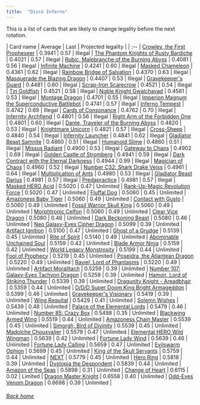 ```yaml
---
title:  "Disco Inferno"
---
```


This is a list of cards that are likely to change legality before the next rotation.

| Card name | Average | Last | Projected legality |
| :-- |
[Crowley, the First Propheseer](https://db.ygoprodeck.com/card/?search=Crowley,%20the%20First%20Propheseer) | 0.3941 | 0.57 | Illegal |
[The Phantom Knights of Rusty Bardiche](https://db.ygoprodeck.com/card/?search=The%20Phantom%20Knights%20of%20Rusty%20Bardiche) | 0.4021 | 0.57 | Illegal |
[Rubic, Malebranche of the Burning Abyss](https://db.ygoprodeck.com/card/?search=Rubic,%20Malebranche%20of%20the%20Burning%20Abyss) | 0.4081 | 0.56 | Illegal |
[Infinite Machine](https://db.ygoprodeck.com/card/?search=Infinite%20Machine) | 0.4241 | 0.60 | Illegal |
[Masked Chameleon](https://db.ygoprodeck.com/card/?search=Masked%20Chameleon) | 0.4361 | 0.62 | Illegal |
[Rainbow Bridge of Salvation](https://db.ygoprodeck.com/card/?search=Rainbow%20Bridge%20of%20Salvation) | 0.4370 | 0.63 | Illegal |
[Masquerade the Blazing Dragon](https://db.ygoprodeck.com/card/?search=Masquerade%20the%20Blazing%20Dragon) | 0.4407 | 0.53 | Illegal |
[Gravekeeper's Guard](https://db.ygoprodeck.com/card/?search=Gravekeeper's%20Guard) | 0.4481 | 0.60 | Illegal |
[Scrap-Iron Scarecrow](https://db.ygoprodeck.com/card/?search=Scrap-Iron%20Scarecrow) | 0.4521 | 0.54 | Illegal |
[Tin Goldfish](https://db.ygoprodeck.com/card/?search=Tin%20Goldfish) | 0.4521 | 0.58 | Illegal |
[Noble Knight Gwalchavad](https://db.ygoprodeck.com/card/?search=Noble%20Knight%20Gwalchavad) | 0.4581 | 0.53 | Illegal |
[Montage Dragon](https://db.ygoprodeck.com/card/?search=Montage%20Dragon) | 0.4701 | 0.55 | Illegal |
[Imperion Magnum the Superconductive Battlebot](https://db.ygoprodeck.com/card/?search=Imperion%20Magnum%20the%20Superconductive%20Battlebot) | 0.4741 | 0.57 | Illegal |
[Inferno Tempest](https://db.ygoprodeck.com/card/?search=Inferno%20Tempest) | 0.4742 | 0.69 | Illegal |
[Cards of Consonance](https://db.ygoprodeck.com/card/?search=Cards%20of%20Consonance) | 0.4762 | 0.70 | Illegal |
[Infernity Archfiend](https://db.ygoprodeck.com/card/?search=Infernity%20Archfiend) | 0.4801 | 0.56 | Illegal |
[Right Arm of the Forbidden One](https://db.ygoprodeck.com/card/?search=Right%20Arm%20of%20the%20Forbidden%20One) | 0.4801 | 0.60 | Illegal |
[Dante, Traveler of the Burning Abyss](https://db.ygoprodeck.com/card/?search=Dante,%20Traveler%20of%20the%20Burning%20Abyss) | 0.4820 | 0.53 | Illegal |
[Knightmare Unicorn](https://db.ygoprodeck.com/card/?search=Knightmare%20Unicorn) | 0.4821 | 0.57 | Illegal |
[Cross-Sheep](https://db.ygoprodeck.com/card/?search=Cross-Sheep) | 0.4840 | 0.54 | Illegal |
[Infernity Launcher](https://db.ygoprodeck.com/card/?search=Infernity%20Launcher) | 0.4841 | 0.62 | Illegal |
[Gladiator Beast Samnite](https://db.ygoprodeck.com/card/?search=Gladiator%20Beast%20Samnite) | 0.4860 | 0.51 | Illegal |
[Humanoid Slime](https://db.ygoprodeck.com/card/?search=Humanoid%20Slime) | 0.4860 | 0.51 | Illegal |
[Missus Radiant](https://db.ygoprodeck.com/card/?search=Missus%20Radiant) | 0.4900 | 0.53 | Illegal |
[Gateway to Chaos](https://db.ygoprodeck.com/card/?search=Gateway%20to%20Chaos) | 0.4902 | 0.69 | Illegal |
[Golden Castle of Stromberg](https://db.ygoprodeck.com/card/?search=Golden%20Castle%20of%20Stromberg) | 0.4941 | 0.59 | Illegal |
[Dark Contract with the Eternal Darkness](https://db.ygoprodeck.com/card/?search=Dark%20Contract%20with%20the%20Eternal%20Darkness) | 0.4944 | 0.99 | Illegal |
[Magician of Chaos](https://db.ygoprodeck.com/card/?search=Magician%20of%20Chaos) | 0.4960 | 0.52 | Illegal |
[Number C32: Shark Drake Veiss](https://db.ygoprodeck.com/card/?search=Number%20C32:%20Shark%20Drake%20Veiss) | 0.4961 | 0.64 | Illegal |
[Multiplication of Ants](https://db.ygoprodeck.com/card/?search=Multiplication%20of%20Ants) | 0.4980 | 0.53 | Illegal |
[Gladiator Beast Darius](https://db.ygoprodeck.com/card/?search=Gladiator%20Beast%20Darius) | 0.4981 | 0.57 | Illegal |
[Predapractice](https://db.ygoprodeck.com/card/?search=Predapractice) | 0.4981 | 0.57 | Illegal |
[Masked HERO Acid](https://db.ygoprodeck.com/card/?search=Masked%20HERO%20Acid) | 0.5020 | 0.47 | Unlimited |
[Rank-Up-Magic Revolution Force](https://db.ygoprodeck.com/card/?search=Rank-Up-Magic%20Revolution%20Force) | 0.5020 | 0.47 | Unlimited |
[Fluffal Dog](https://db.ygoprodeck.com/card/?search=Fluffal%20Dog) | 0.5060 | 0.45 | Unlimited |
[Amazoness Baby Tiger](https://db.ygoprodeck.com/card/?search=Amazoness%20Baby%20Tiger) | 0.5060 | 0.49 | Unlimited |
[Contact with Gusto](https://db.ygoprodeck.com/card/?search=Contact%20with%20Gusto) | 0.5060 | 0.49 | Unlimited |
[Fossil Warrior Skull King](https://db.ygoprodeck.com/card/?search=Fossil%20Warrior%20Skull%20King) | 0.5060 | 0.49 | Unlimited |
[Morphtronic Celfon](https://db.ygoprodeck.com/card/?search=Morphtronic%20Celfon) | 0.5060 | 0.49 | Unlimited |
[Clear Vice Dragon](https://db.ygoprodeck.com/card/?search=Clear%20Vice%20Dragon) | 0.5080 | 0.46 | Unlimited |
[Dark Beckoning Beast](https://db.ygoprodeck.com/card/?search=Dark%20Beckoning%20Beast) | 0.5080 | 0.46 | Unlimited |
[Neo Galaxy-Eyes Cipher Dragon](https://db.ygoprodeck.com/card/?search=Neo%20Galaxy-Eyes%20Cipher%20Dragon) | 0.5099 | 0.39 | Unlimited |
[Artifact Ignition](https://db.ygoprodeck.com/card/?search=Artifact%20Ignition) | 0.5100 | 0.47 | Unlimited |
[Ghost of a Grudge](https://db.ygoprodeck.com/card/?search=Ghost%20of%20a%20Grudge) | 0.5139 | 0.45 | Unlimited |
[Rite of Spirit](https://db.ygoprodeck.com/card/?search=Rite%20of%20Spirit) | 0.5140 | 0.49 | Unlimited |
[Abominable Unchained Soul](https://db.ygoprodeck.com/card/?search=Abominable%20Unchained%20Soul) | 0.5159 | 0.42 | Unlimited |
[Blade Armor Ninja](https://db.ygoprodeck.com/card/?search=Blade%20Armor%20Ninja) | 0.5159 | 0.42 | Unlimited |
[World Legacy Monstrosity](https://db.ygoprodeck.com/card/?search=World%20Legacy%20Monstrosity) | 0.5199 | 0.44 | Unlimited |
[Fool of Prophecy](https://db.ygoprodeck.com/card/?search=Fool%20of%20Prophecy) | 0.5219 | 0.45 | Unlimited |
[Poseidra, the Atlantean Dragon](https://db.ygoprodeck.com/card/?search=Poseidra,%20the%20Atlantean%20Dragon) | 0.5220 | 0.49 | Unlimited |
[Raviel, Lord of Phantasms](https://db.ygoprodeck.com/card/?search=Raviel,%20Lord%20of%20Phantasms) | 0.5220 | 0.49 | Unlimited |
[Artifact Moralltach](https://db.ygoprodeck.com/card/?search=Artifact%20Moralltach) | 0.5259 | 0.39 | Unlimited |
[Number 107: Galaxy-Eyes Tachyon Dragon](https://db.ygoprodeck.com/card/?search=Number%20107:%20Galaxy-Eyes%20Tachyon%20Dragon) | 0.5259 | 0.39 | Unlimited |
[Hamon, Lord of Striking Thunder](https://db.ygoprodeck.com/card/?search=Hamon,%20Lord%20of%20Striking%20Thunder) | 0.5339 | 0.39 | Unlimited |
[Dragunity Knight - Areadbhair](https://db.ygoprodeck.com/card/?search=Dragunity%20Knight%20-%20Areadbhair) | 0.5359 | 0.44 | Unlimited |
[D/D/D Super Doom King Bright Armageddon](https://db.ygoprodeck.com/card/?search=D/D/D%20Super%20Doom%20King%20Bright%20Armageddon) | 0.5399 | 0.46 | Unlimited |
[Gravekeeper's Visionary](https://db.ygoprodeck.com/card/?search=Gravekeeper's%20Visionary) | 0.5419 | 0.39 | Unlimited |
[Wing Requital](https://db.ygoprodeck.com/card/?search=Wing%20Requital) | 0.5429 | 0.41 | Unlimited |
[Solemn Wishes](https://db.ygoprodeck.com/card/?search=Solemn%20Wishes) | 0.5439 | 0.48 | Unlimited |
[Palace of the Elemental Lords](https://db.ygoprodeck.com/card/?search=Palace%20of%20the%20Elemental%20Lords) | 0.5479 | 0.46 | Unlimited |
[Number 85: Crazy Box](https://db.ygoprodeck.com/card/?search=Number%2085:%20Crazy%20Box) | 0.5498 | 0.35 | Unlimited |
[Blackwing Armed Wing](https://db.ygoprodeck.com/card/?search=Blackwing%20Armed%20Wing) | 0.5519 | 0.44 | Unlimited |
[Amazoness Chain Master](https://db.ygoprodeck.com/card/?search=Amazoness%20Chain%20Master) | 0.5539 | 0.45 | Unlimited |
[Simorgh, Bird of Divinity](https://db.ygoprodeck.com/card/?search=Simorgh,%20Bird%20of%20Divinity) | 0.5539 | 0.45 | Unlimited |
[Madolche Chouxvalier](https://db.ygoprodeck.com/card/?search=Madolche%20Chouxvalier) | 0.5579 | 0.47 | Unlimited |
[Elemental HERO Wild Wingman](https://db.ygoprodeck.com/card/?search=Elemental%20HERO%20Wild%20Wingman) | 0.5639 | 0.42 | Unlimited |
[Fortune Lady Wind](https://db.ygoprodeck.com/card/?search=Fortune%20Lady%20Wind) | 0.5639 | 0.46 | Unlimited |
[Fortune Lady Calling](https://db.ygoprodeck.com/card/?search=Fortune%20Lady%20Calling) | 0.5659 | 0.47 | Unlimited |
[Evilswarm Ophion](https://db.ygoprodeck.com/card/?search=Evilswarm%20Ophion) | 0.5699 | 0.45 | Unlimited |
[King of the Skull Servants](https://db.ygoprodeck.com/card/?search=King%20of%20the%20Skull%20Servants) | 0.5759 | 0.44 | Unlimited |
[NEXT](https://db.ygoprodeck.com/card/?search=NEXT) | 0.5779 | 0.45 | Unlimited |
[Hero Ring](https://db.ygoprodeck.com/card/?search=Hero%20Ring) | 0.5818 | 0.39 | Unlimited |
[Dystopia the Despondent](https://db.ygoprodeck.com/card/?search=Dystopia%20the%20Despondent) | 0.5839 | 0.44 | Unlimited |
[Amazon of the Seas](https://db.ygoprodeck.com/card/?search=Amazon%20of%20the%20Seas) | 0.5898 | 0.31 | Unlimited |
[Change of Heart](https://db.ygoprodeck.com/card/?search=Change%20of%20Heart) | 0.6115 | 0.02 | Limited |
[Dragon Master Knight](https://db.ygoprodeck.com/card/?search=Dragon%20Master%20Knight) | 0.6558 | 0.40 | Unlimited |
[Odd-Eyes Venom Dragon](https://db.ygoprodeck.com/card/?search=Odd-Eyes%20Venom%20Dragon) | 0.6698 | 0.39 | Unlimited |

###### [Back home](index)